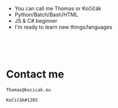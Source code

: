 - You can call me Thomas or Kočičák
- Python/Batch/Bash/HTML
- JS & C# beginner
- I'm ready to learn new things/languages 
<br>
<br>
<br>
<H1>Contact me</H1>

```
Thomas@kocicak.eu
```

```
Kočičák#1285
```
